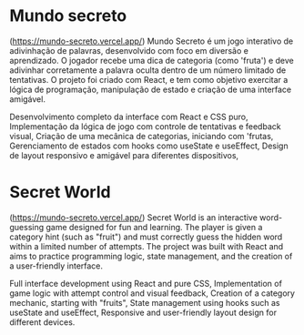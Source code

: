 # Mundo secreto
(https://mundo-secreto.vercel.app/)
Mundo Secreto é um jogo interativo de adivinhação de palavras, desenvolvido com foco em diversão e aprendizado. O jogador recebe uma dica de categoria (como 'fruta') e deve adivinhar corretamente a palavra oculta dentro de um número limitado de tentativas. O projeto foi criado com React, e tem como objetivo exercitar a lógica de programação, manipulação de estado e criação de uma interface amigável.

Desenvolvimento completo da interface com React e CSS puro,
Implementação da lógica de jogo com controle de tentativas e feedback visual,
Criação de uma mecânica de categorias, iniciando com 'frutas,
Gerenciamento de estados com hooks como useState e useEffect,
Design de layout responsivo e amigável para diferentes dispositivos,

# Secret World
(https://mundo-secreto.vercel.app/)
Secret World is an interactive word-guessing game designed for fun and learning. The player is given a category hint (such as "fruit") and must correctly guess the hidden word within a limited number of attempts. The project was built with React and aims to practice programming logic, state management, and the creation of a user-friendly interface.

Full interface development using React and pure CSS,
Implementation of game logic with attempt control and visual feedback,
Creation of a category mechanic, starting with "fruits",
State management using hooks such as useState and useEffect,
Responsive and user-friendly layout design for different devices.

